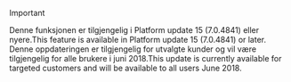 > [!IMPORTANT]
> <span data-ttu-id="ad7b3-101">Denne funksjonen er tilgjengelig i Platform update 15 (7.0.4841) eller nyere.</span><span class="sxs-lookup"><span data-stu-id="ad7b3-101">This feature is available in Platform update 15 (7.0.4841) or later.</span></span> <span data-ttu-id="ad7b3-102">Denne oppdateringen er tilgjengelig for utvalgte kunder og vil være tilgjengelig for alle brukere i juni 2018.</span><span class="sxs-lookup"><span data-stu-id="ad7b3-102">This update is currently available for targeted customers and will be available to all users June 2018.</span></span>
